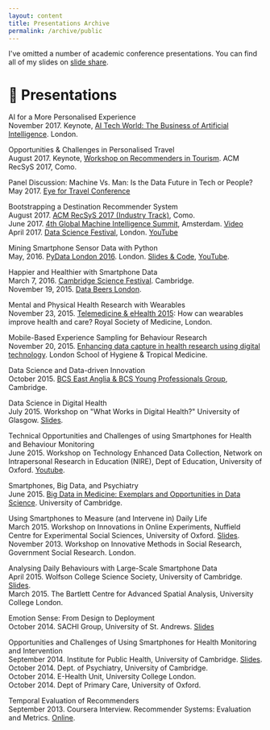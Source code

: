 ```yaml
---
layout: content
title: Presentations Archive
permalink: /archive/public
---
```


I've omitted a number of academic conference presentations. You can find all of my slides on [slide share](https://www.slideshare.net/neal.lathia/presentations).

# 📣 Presentations

AI for a More Personalised Experience
<br />November 2017. Keynote, [AI Tech World: The Business of Artificial Intelligence](http://www.aitechworld.net/). London. 

Opportunities & Challenges in Personalised Travel
<br />August 2017. Keynote, [Workshop on Recommenders in Tourism](https://recsys.acm.org/recsys17/rectour/). ACM RecSyS 2017, Como.

Panel Discussion: Machine Vs. Man: Is the Data Future in Tech or People?
<br />May 2017. [Eye for Travel Conference](https://www.eyefortravel.com/distribution-strategies/video-only/panel-discussion-machine-vs-man-data-future-tech-or-people)

Bootstrapping a Destination Recommender System
<br />August 2017. [ACM RecSyS 2017 (Industry Track)](https://recsys.acm.org/recsys17/), Como.
<br />June 2017. [4th Global Machine Intelligence Summit](https://www.re-work.co/events/machine-intelligence-summit-amsterdam-2017), Amsterdam. [Video](https://www.pscp.tv/teamrework/1rmGPPgjgMgGN)
<br />April 2017. [Data Science Festival](https://www.meetup.com/Data-Science-Festival-London/events/238489850/), London. [YouTube](https://www.youtube.com/watch?v=6kGPxSB7ELg)

Mining Smartphone Sensor Data with Python
<br />May, 2016. [PyData London 2016](http://pydata.org/london2016/schedule/presentation/40/). London. [Slides & Code](https://github.com/nlathia/pydata_2016), [YouTube](https://www.youtube.com/watch?v=BidI8_1ikiQ).

Happier and Healthier with Smartphone Data
<br />March 7, 2016. [Cambridge Science Festival](http://www.sciencefestival.cam.ac.uk/events/happier-and-healthier-smartphone-data). Cambridge.
<br />November 19, 2015. [Data Beers London](http://databeersldn.tumblr.com/post/131559144373/1st-meetup-november-19th-2015-1830-city).

Mental and Physical Health Research with Wearables
<br />November 23, 2015. [Telemedicine & eHealth 2015](https://www.rsm.ac.uk/events/events-listing/2015-2016/sections/telemedicine-ehealth-section/teg01-telemedicine-ehealth-2015-wearables-and-the-caring-home.aspx): How can wearables improve health and care? Royal Society of Medicine, London.

Mobile-Based Experience Sampling for Behaviour Research
<br />November 20, 2015. [Enhancing data capture in health research using digital technology](http://www.eventbrite.co.uk/e/enhancing-data-capture-in-health-research-using-digital-technology-registration-19329197149). London School of Hygiene & Tropical Medicine.

Data Science and Data-driven Innovation
<br />October 2015. [BCS East Anglia & BCS Young Professionals Group](http://www.bcs.org/content/conEvent/9758), Cambridge.

Data Science in Digital Health
<br />July 2015. Workshop on "What Works in Digital Health?" University of Glasgow. [Slides](http://www.slideshare.net/neal.lathia/data-science-in-digital-health).

Technical Opportunities and Challenges of using Smartphones for Health and Behaviour Monitoring
<br />June 2015. Workshop on Technology Enhanced Data Collection, Network on Intrapersonal Research in Education (NIRE), Dept of Education, University of Oxford. [Youtube](https://www.youtube.com/watch?v=xJoDs1muzS8).

Smartphones, Big Data, and Psychiatry
<br />June 2015. [Big Data in Medicine: Exemplars and Opportunities in Data Science](http://www.bigdata.cam.ac.uk/events/events-archive/big-data-in-medicine). University of Cambridge.

Using Smartphones to Measure (and Intervene in) Daily Life
<br />March 2015. Workshop on Innovations in Online Experiments, Nuffield Centre for Experimental Social Sciences, University of Oxford. [Slides](http://www.slideshare.net/neal.lathia/cess-lathia).
<br />November 2013. Workshop on Innovative Methods in Social Research, Government Social Research. London.

Analysing Daily Behaviours with Large-Scale Smartphone Data
<br />April 2015. Wolfson College Science Society, University of Cambridge. [Slides](http://www.slideshare.net/neal.lathia/analysing-daily-behaviours-with-largescale-smartphone-data).
<br />March 2015. The Bartlett Centre for Advanced Spatial Analysis, University College London.

Emotion Sense: From Design to Deployment
<br />October 2014. SACHI Group, University of St. Andrews. [Slides](http://www.slideshare.net/neal.lathia/emotion-sense-from-design-to-deployment)

Opportunities and Challenges of Using Smartphones for Health Monitoring and Intervention
<br />September 2014. Institute for Public Health, University of Cambridge. [Slides](http://www.slideshare.net/neal.lathia/talk-40213834).
<br />October 2014. Dept. of Psychiatry, University of Cambridge.
<br />October 2014. E-Health Unit, University College London.
<br />October 2014. Dept of Primary Care, University of Oxford. 

Temporal Evaluation of Recommenders
<br />September 2013. Coursera Interview. Recommender Systems: Evaluation and Metrics. [Online](https://www.coursera.org/learn/recommender-metrics/lecture/twHNp/temporal-evaluation-of-recommenders-interview-with-neal-lathia).
